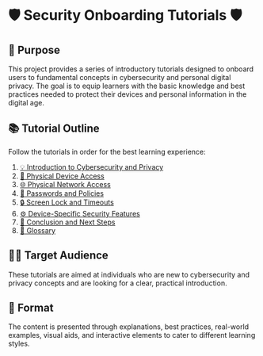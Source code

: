 # 🛡️ Security Onboarding Tutorials 🛡️

## 🎯 Purpose

This project provides a series of introductory tutorials designed to onboard users to fundamental concepts in cybersecurity and personal digital privacy. The goal is to equip learners with the basic knowledge and best practices needed to protect their devices and personal information in the digital age.

## 📚 Tutorial Outline

Follow the tutorials in order for the best learning experience:

1.  [💡 Introduction to Cybersecurity and Privacy](1_INTRODUCTION.md)
2.  [📱 Physical Device Access](2_PHYSICAL_DEVICE_ACCESS.md)
3.  [🌐 Physical Network Access](3_PHYSICAL_NETWORK_ACCESS.md)
4.  [🔑 Passwords and Policies](4_PASSWORDS.md)
5.  [🔒 Screen Lock and Timeouts](5_SCREEN_LOCK.md)
6.  [⚙️ Device-Specific Security Features](6_DEVICE_FEATURES.md)
7.  [🏁 Conclusion and Next Steps](7_CONCLUSION.md)
8.  [📖 Glossary](8_GLOSSARY.md)


## 🧑‍💻 Target Audience

These tutorials are aimed at individuals who are new to cybersecurity and privacy concepts and are looking for a clear, practical introduction.

## 🎨 Format

The content is presented through explanations, best practices, real-world examples, visual aids, and interactive elements to cater to different learning styles.